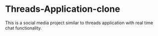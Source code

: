 # Threads-Application-clone
This is a social media project similar to threads application with real time chat functionality.
